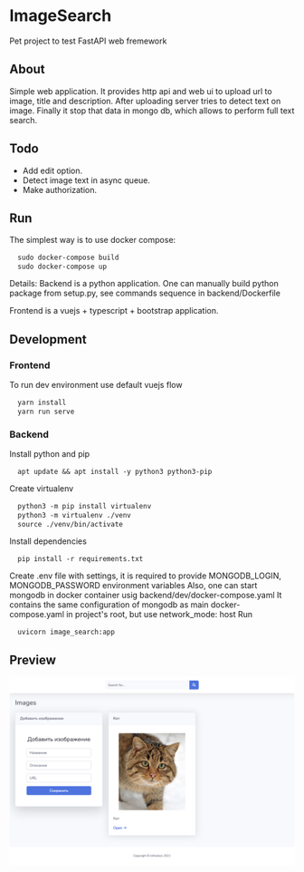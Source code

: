 # ImageSearch

Pet project to test FastAPI web fremework

## About

Simple web application. It provides http api and web ui to upload url to image, title and description. After uploading server tries to detect text on image. Finally it stop that data in mongo db, which allows to perform full text search.

## Todo
- Add edit option.
- Detect image text in async queue.
- Make authorization.

## Run
The simplest way is to use docker compose:
```
  sudo docker-compose build
  sudo docker-compose up
```
Details:
Backend is a python application.
One can manually build python package from setup.py, see commands sequence in backend/Dockerfile

Frontend is a vuejs + typescript + bootstrap application.

## Development

### Frontend
To run dev environment use default vuejs flow
```
  yarn install
  yarn run serve
```

### Backend
Install python and pip
```
  apt update && apt install -y python3 python3-pip
```
Create virtualenv
```
  python3 -m pip install virtualenv
  python3 -m virtualenv ./venv
  source ./venv/bin/activate  
```
Install dependencies
```
  pip install -r requirements.txt
```
Create .env file with settings, it is required to provide MONGODB_LOGIN, MONGODB_PASSWORD environment variables
Also, one can start mongodb in docker container usig backend/dev/docker-compose.yaml
It contains the same configuration of mongodb as main docker-compose.yaml in project's root, but use network_mode: host
Run
```
  uvicorn image_search:app
```

## Preview
![main](docs/main.png)
